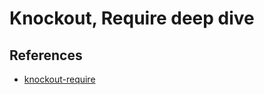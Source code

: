 # Knockout, Require deep dive

## References

- [knockout-require](https://knockoutjs.com/documentation/amd-loading.html)